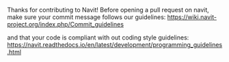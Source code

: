 Thanks for contributing to Navit!
Before opening a pull request on navit, make sure your commit message follows our guidelines:
https://wiki.navit-project.org/index.php/Commit_guidelines

and that your code is compliant with out coding style guidelines:
https://navit.readthedocs.io/en/latest/development/programming_guidelines.html
